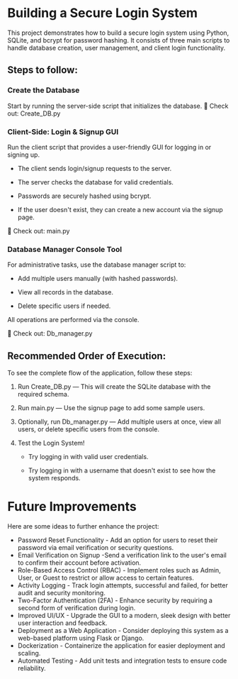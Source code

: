 # Building a Secure Login System
This project demonstrates how to build a secure login system using Python, SQLite, and bcrypt for password hashing.
It consists of three main scripts to handle database creation, user management, and client login functionality.

## Steps to follow:
### Create the Database
Start by running the server-side script that initializes the database.
📄 Check out: Create_DB.py

### Client-Side: Login & Signup GUI
Run the client script that provides a user-friendly GUI for logging in or signing up.

- The client sends login/signup requests to the server.

- The server checks the database for valid credentials.

- Passwords are securely hashed using bcrypt.

- If the user doesn't exist, they can create a new account via the signup page.

📄 Check out: main.py

### Database Manager Console Tool
For administrative tasks, use the database manager script to:

- Add multiple users manually (with hashed passwords).

- View all records in the database.

- Delete specific users if needed.

All operations are performed via the console.

📄 Check out: Db_manager.py

## Recommended Order of Execution:
To see the complete flow of the application, follow these steps:

1. Run Create_DB.py — This will create the SQLite database with the required schema.

2. Run main.py — Use the signup page to add some sample users.

3. Optionally, run Db_manager.py — Add multiple users at once, view all users, or delete specific users from the console.

4. Test the Login System!

    - Try logging in with valid user credentials.

    - Try logging in with a username that doesn't exist to see how the system responds.
  
#  Future Improvements
Here are some ideas to further enhance the project:

- Password Reset Functionality - Add an option for users to reset their password via email verification or security questions.
- Email Verification on Signup -Send a verification link to the user's email to confirm their account before activation.
- Role-Based Access Control (RBAC) - Implement roles such as Admin, User, or Guest to restrict or allow access to certain features.
- Activity Logging - Track login attempts, successful and failed, for better audit and security monitoring.
- Two-Factor Authentication (2FA) - Enhance security by requiring a second form of verification during login.
- Improved UI/UX - Upgrade the GUI to a modern, sleek design with better user interaction and feedback.
- Deployment as a Web Application - Consider deploying this system as a web-based platform using Flask or Django.
- Dockerization - Containerize the application for easier deployment and scaling.
- Automated Testing - Add unit tests and integration tests to ensure code reliability.

  

